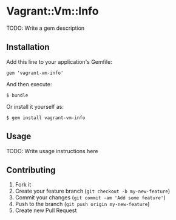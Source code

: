 # Vagrant::Vm::Info

TODO: Write a gem description

## Installation

Add this line to your application's Gemfile:

    gem 'vagrant-vm-info'

And then execute:

    $ bundle

Or install it yourself as:

    $ gem install vagrant-vm-info

## Usage

TODO: Write usage instructions here

## Contributing

1. Fork it
2. Create your feature branch (`git checkout -b my-new-feature`)
3. Commit your changes (`git commit -am 'Add some feature'`)
4. Push to the branch (`git push origin my-new-feature`)
5. Create new Pull Request
